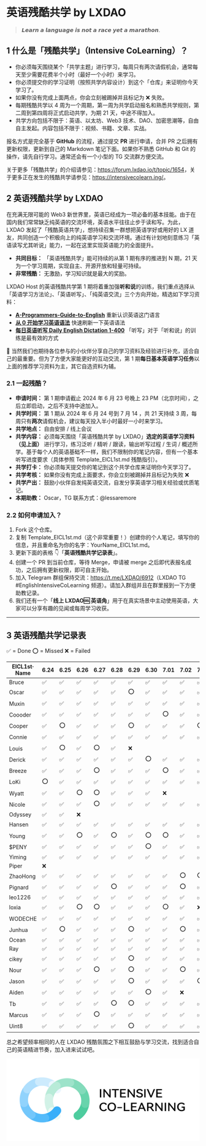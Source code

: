 # 英语残酷共学 by LXDAO

> 𝙇𝙚𝙖𝙧𝙣 𝙖 𝙡𝙖𝙣𝙜𝙪𝙖𝙜𝙚 𝙞𝙨 𝙣𝙤𝙩 𝙖 𝙧𝙖𝙘𝙚 𝙮𝙚𝙩 𝙖 𝙢𝙖𝙧𝙖𝙩𝙝𝙤𝙣.

## 1 什么是「残酷共学」（Intensive CoLearning）？

- 你必须每天围绕某个「共学主题」进行学习，每周只有两次请假机会，通常每天至少需要花费半个小时（最好一个小时）来学习。
- 你必须提交你的学习证明（按照共学内容设计）到这个「仓库」来证明你今天学习了。
- 如果你没有完成上面两点，你会立刻被踢掉并且标记为 ❌ 失败。
- 每期残酷共学以 4 周为一个周期，第一周为共学启动报名和熟悉共学规则，第二周到第四周将正式启动共学，为期 21 天，中途不得加入。
- 共学方向包括不限于：英语、以太坊、Web3 技术、DAO、加密思潮等，自由自主发起。内容包括不限于：视频、书籍、文章、实战。

报名方式是完全基于 **GitHub** 的流程，通过提交 **PR** 进行申请，合并 PR 之后拥有更新权限，更新到自己的 Markdown 笔记下面。如果你不熟悉 GitHub 和 Git 的操作，请先自行学习。通常还会有一个小型的 TG 交流群方便交流。

关于更多「残酷共学」的介绍请参见：<https://forum.lxdao.io/t/topic/1654>，关于更多正在发生的残酷共学请参见：<https://intensivecolearn.ing/>。

## 2 英语残酷共学 by LXDAO

在充满无限可能的 Web3 新世界里，英语已经成为一项必备的基本技能。由于在国内我们常常缺乏纯英语的交流环境，英语水平往往止步于读和写。为此，LXDAO 发起了「残酷英语共学」，想持续召集一群想把英语学好或用好的 LX 道友，共同创造一个积极向上的纯英语学习和交流环境。通过有计划地刻意练习「英语读写尤其听说」能力，一起在这里实现英语能力的全面提升。

- **共同目标：** 「英语残酷共学」能可持续的从第 1 期有序的推进到 N 期，21 天为一个学习周期，实现自主、开源开放和轻量可持续。
- **非常残酷：** 无激励，学习知识就是最大的奖励。

LXDAO Host 的英语残酷共学第 1 期将着重加强**听和说**的训练，我们重点选择从「英语学习方法论」、「英语听写」、「纯英语交流」三个方向开始，精选如下学习资料：

- [**A-Programmers-Guide-to-English**](https://a-programmers-guide-to-english.harryyu.me/) 重新认识英语这门语言
- [**从 0 开始学习英语语法**](https://hzpt-inet-club.github.io/english-note/) 快速刷新一下英语语法
- [**每日英语听写 Daily English Dictation 1-400**](https://www.bilibili.com/video/BV1U7411a7xG?p=3&vd_source=bc0666711d2280c24d54945ab9c11146) 「听写」对于「听和说」的训练是最有效的方式

👏 当然我们也期待各位参与的小伙伴分享自己的学习资料及经验进行补充，适合自己的最重要。但为了方便大家能更好的互动交流，第 1 期**每日基本英语学习任务**以上面的推荐学习资料为主，其它自选资料为辅。

### 2.1 一起残酷？

- **申请时间：** 第 1 期申请截止 2024 年 6 月 23 号晚上 23 PM（北京时间），之后立即启动，之后不支持中途加入。
- **共学时间：** 第 1 期从 2024 年 6 月 24 号到 7 月 14 ，共 21 天持续 3 周，每周只有**两次**请假机会，建议每天投入半小时最好一小时来学习。
- **共学地点：** 自由安排 / 线上会议
- **共学内容：** 必须每天围绕「英语残酷共学 by LXDAO」**选定的英语学习资料（见上面）** 进行学习，练习泛听 / 精听 / 跟读，输出听写过程 / 生词 / 概述所学。基于每个人的英语基础不一样，我们不限制你的笔记内容，但有一个基本听写进度要求（具体参照 Template_EICL1st.md 残酷指引）。
- **共学打卡：** 你必须每天提交你的笔记到这个共学仓库来证明你今天学习了。
- **共学考核：** 如果你没有完成上面要求，你会立刻被踢掉并且标记为失败 ❌
- **共学产出：** 鼓励小伙伴自发纯英语交流，自发分享英语学习相关经验或优质笔记。
- **本期助教：** Oscar，TG 联系方式：@lessaremore

### 2.2 如何申请加入？

1. Fork 这个仓库。
2. 复制 Template_EICL1st.md（这个非常重要！）创建你的个人笔记，填写你的信息，并且重命名为你的名字：YourName_EICL1st.md。
3. 更新下面的表格 👇「**英语残酷共学记录表**」。
4. 创建一个 PR 到当前仓库，等待 Merge，申请被 merge 之后即代表报名成功，之后拥有更新权限，即可自主开始。
5. 加入 Telegram 群组保持交流：<https://t.me/LXDAO/6912>（LXDAO TG #EnglishIntensiveCoLearning 频道）。请加入群组并且在群里报到一下方便助教记录。
6. 我们还有一个「**线上 LXDAO🆒 英语角**」用于在真实场景中主动使用英语，大家可以分享有趣的见闻或每周学习收获。

---

## 3 英语残酷共学记录表

✅ = Done ⭕️ = Missed ❌ = Failed

<!-- START_COMMIT_TABLE -->

| EICL1st· Name | 6.24 | 6.25 | 6.26 | 6.27 | 6.28 | 6.29 | 6.30 | 7.01 | 7.02 | 7.03 | 7.04 | 7.05 | 7.06 | 7.07 | 7.08 | 7.09 | 7.10 | 7.11 | 7.12 | 7.13 | 7.14 |
| ------------- | ---- | ---- | ---- | ---- | ---- | ---- | ---- | ---- | ---- | ---- | ---- | ---- | ---- | ---- | ---- | ---- | ---- | ---- | ---- | ---- | ---- |
| Bruce         | ✅    | ✅    | ✅    | ✅    | ✅    | ✅    | ✅    | ✅    | ✅    | ✅    | ✅    | ✅    | ✅    | ✅    | ✅    |      |      |      |      |      |      |
| Oscar         | ✅    | ✅    | ✅    | ✅    | ✅    | ⭕️   | ✅    | ✅    | ✅    | ✅    | ✅    | ✅    | ✅    | ✅    | ✅    |      |      |      |      |      |      |
| Muxin         | ✅    | ✅    | ✅    | ✅    | ✅    | ✅    | ✅    | ✅    | ✅    | ✅    | ✅    | ⭕️   | ✅    | ✅    | ✅    |      |      |      |      |      |      |
| Coooder       | ✅    | ✅    | ✅    | ✅    | ✅    | ✅    | ✅    | ⭕️   | ✅    | ✅    | ✅    | ✅    | ⭕️   | ✅    | ✅    |      |      |      |      |      |      |
| Cooper        | ✅    | ⭕️   | ✅    | ✅    | ✅    | ⭕️   | ✅    | ✅    | ✅    | ⭕️   | ⭕️   | ✅    | ✅    | ⭕️   | ✅    |      |      |      |      |      |      |
| Connie        | ✅    | ✅    | ✅    | ✅    | ✅    | ✅    | ✅    | ✅    | ✅    | ✅    | ✅    | ✅    | ✅    | ✅    | ⭕️   |      |      |      |      |      |      |
| Louis         | ✅    | ⭕️   | ✅    | ⭕️   | ✅    | ❌    |      |      |      |      |      |      |      |      |      |      |      |      |      |      |      |
| Derick        | ✅    | ✅    | ✅    | ✅    | ✅    | ✅    | ⭕️   | ✅    | ✅    | ✅    | ✅    | ✅    | ✅    | ✅    | ✅    |      |      |      |      |      |      |
| Breeze        | ✅    | ✅    | ✅    | ⭕️   | ✅    | ✅    | ✅    | ⭕️   | ✅    | ✅    | ⭕️   | ✅    | ✅    | ✅    |      |      |      |      |      |      |      |
| LoKi          | ⭕️   | ✅    | ✅    | ✅    | ✅    | ✅    | ✅    | ✅    | ✅    | ✅    | ✅    | ✅    | ✅    | ✅    | ✅    |      |      |      |      |      |      |
| Wyatt         | ✅    | ✅    | ⭕️   | ⭕️   | ✅    | ✅    | ✅    | ❌    |      |      |      |      |      |      |      |      |      |      |      |      |      |
| Nicole        | ✅    | ✅    | ✅    | ⭕️   | ✅    | ✅    | ✅    | ✅    | ✅    | ✅    | ✅    | ⭕️   | ❌    |      |      |      |      |      |      |      |      |
| Odyssey       | ✅    | ✅    | ❌    |      |      |      |      |      |      |      |      |      |      |      |      |      |      |      |      |      |      |
| Hansen        | ✅    | ✅    | ✅    | ✅    | ✅    | ✅    | ✅    | ✅    | ✅    | ✅    | ✅    | ✅    | ⭕️   | ✅    | ✅    |      |      |      |      |      |      |
| Young         | ✅    | ✅    | ⭕️   | ✅    | ⭕️   | ✅    | ⭕️   | ⭕️   | ✅    | ✅    | ✅    | ✅    |      |      |      |      |      |      |      |      |      |
| $PENY         | ✅    | ✅    | ✅    | ✅    | ✅    | ✅    | ⭕️   | ✅    | ✅    | ✅    | ✅    | ✅    | ✅    | ✅    | ✅    |      |      |      |      |      |      |
| Yiming        | ✅    | ✅    | ✅    | ✅    | ✅    | ✅    | ✅    | ✅    | ✅    | ✅    | ✅    | ✅    | ✅    | ✅    | ✅    |      |      |      |      |      |      |
| Piper         | ❌    |      |      |      |      |      |      |      |      |      |      |      |      |      |      |      |      |      |      |      |      |
| ZhaoHong      | ✅    | ✅    | ✅    | ✅    | ✅    | ✅    | ✅    | ✅    | ⭕️   | ⭕️   | ✅    | ✅    | ✅    |      |      |      |      |      |      |      |      |
| Pignard       | ✅    | ✅    | ✅    | ✅    | ⭕️   | ✅    | ✅    | ✅    | ⭕️   | ✅    | ✅    | ❌    |      |      |      |      |      |      |      |      |      |
| leo1226       | ✅    | ✅    | ✅    | ✅    | ✅    | ✅    | ✅    | ✅    | ✅    | ✅    | ✅    | ✅    | ✅    | ✅    | ✅    |      |      |      |      |      |      |
| loxia         | ✅    | ✅    | ⭕️   | ⭕️   | ✅    | ✅    | ✅    | ⭕️   | ✅    | ❌    |      |      |      |      |      |      |      |      |      |      |      |
| WODECHE       | ✅    | ✅    | ✅    | ✅    | ✅    | ✅    | ✅    | ✅    | ✅    | ✅    | ✅    | ✅    | ⭕️   | ✅    | ✅    |      |      |      |      |      |      |
| Junhua        | ✅    | ⭕️   | ✅    | ✅    | ✅    | ⭕️   | ✅    | ✅    | ⭕️   | ✅    | ✅    | ✅    | ✅    | ✅    | ⭕️   |      |      |      |      |      |      |
| Ocean         | ✅    | ✅    | ✅    | ✅    | ✅    | ✅    | ✅    | ✅    | ✅    | ✅    | ✅    | ✅    | ✅    | ✅    | ✅    | ✅    |  ✅     |      |      |      |      |
| Ray           | ✅    | ✅    | ✅    | ✅    | ✅    | ✅    | ✅    | ✅    | ✅    | ✅    | ✅    | ✅    | ✅    | ✅    | ✅    |  ✅     |      |      |      |      |      |
| cikey         | ✅    | ✅    | ✅    | ✅    | ✅    | ⭕️   | ✅    | ✅    | ✅    | ✅    | ✅    | ✅    | ✅    | ⭕️   | ✅    | ✅    |      |      |      |      |      |
| Nour          | ✅    | ✅    | ✅    | ⭕️   | ✅    | ⭕️   | ✅    | ✅    | ⭕️   | ✅    | ⭕️   | ✅    | ✅    | ✅    |      |      |      |      |      |      |      |
| Jason         | ✅    | ✅    | ✅    | ✅    | ✅    | ⭕️   | ✅    | ✅    | ✅    | ⭕️   | ✅    | ✅    | ⭕️   | ✅    | ✅    |      |      |      |      |      |      |
| Aiden         | ✅    | ✅    | ✅    | ✅    | ✅    | ✅    | ⭕️   | ✅    | ❌    |      |      |      |      |      |      |      |      |      |      |      |      |
| Tb            | ✅    | ✅    | ✅    | ✅    | ⭕️   | ⭕️   | ✅    | ✅    | ✅    | ✅    | ⭕️   | ✅    | ⭕️   | ✅    | ✅  |      |      |      |      |      |      |
| Marcus        | ✅    | ✅    | ✅    | ⭕️   | ✅    | ✅    | ✅    | ✅    | ✅    | ✅    | ✅    | ✅    | ✅    | ✅    | ✅    |      |      |      |      |      |      |
| Uint8         | ✅    | ✅    | ✅    | ✅    | ✅    | ⭕️   | ✅    | ✅    | ✅    | ✅    | ✅    | ✅    | ⭕️   | ✅    | ✅    |      |      |      |      |      |      |

<!-- END_COMMIT_TABLE -->

总之希望频率相同的人在 LXDAO 残酷氛围之下相互鼓励与学习交流，找到适合自己的英语精进节奏，加入进来试试吧。

![ICL](img/ICL.png)
